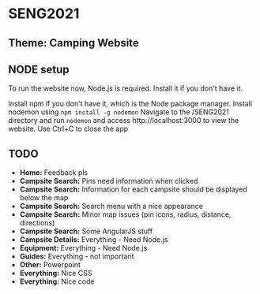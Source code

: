 # SENG2021
## Theme: Camping Website

## NODE setup
To run the website now, Node.js is required. Install it if you don't have it.

Install npm if you don't have it, which is the Node package manager.
Install nodemon using `npm install -g nodemon`
Navigate to the /SENG2021 directory and run `nodemon` and access http://localhost:3000 to view the website.
Use Ctrl+C to close the app

## TODO
* **Home:** Feedback pls
* **Campsite Search:** Pins need information when clicked
* **Campsite Search:** Information for each campsite should be displayed below the map
* **Campsite Search:** Search menu with a nice appearance
* **Campsite Search:** Minor map issues (pin icons, radius, distance, directions)
* **Campsite Search:** Some AngularJS stuff
* **Campsite Details:** Everything - Need Node.js
* **Equipment:** Everything - Need Node.js
* **Guides:** Everything - not important
* **Other:** Powerpoint
* **Everything:** Nice CSS
* **Everything:** Nice code
